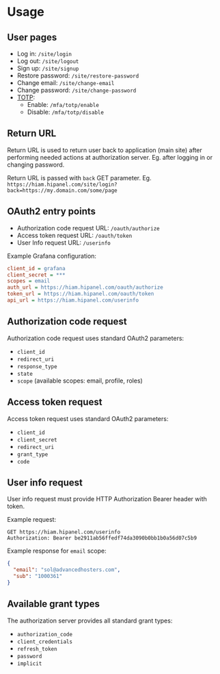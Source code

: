# Usage

## User pages

- Log in:               `/site/login`
- Log out:              `/site/logout`
- Sign up:              `/site/signup`
- Restore password:     `/site/restore-password`
- Change email:         `/site/change-email`
- Change password:      `/site/change-password`
- [TOTP]:
    - Enable:           `/mfa/totp/enable`
    - Disable:          `/mfa/totp/disable`

[TOTP]: https://en.wikipedia.org/wiki/Time-based_One-time_Password_algorithm

## Return URL

Return URL is used to return user back to application (main site)
after performing needed actions at authorization server.
Eg. after logging in or changing password.

Return URL is passed with `back` GET parameter.
Eg. `https://hiam.hipanel.com/site/login?back=https://my.domain.com/some/page`

## OAuth2 entry points

- Authorization code request URL:	`/oauth/authorize`
- Access token request URL:			`/oauth/token`
- User Info request URL:			`/userinfo`

Example Grafana configuration:

```ini
client_id = grafana
client_secret = ***
scopes = email
auth_url = https://hiam.hipanel.com/oauth/authorize
token_url = https://hiam.hipanel.com/oauth/token
api_url = https://hiam.hipanel.com/userinfo
```

## Authorization code request

Authorization code request uses standard OAuth2 parameters:

- `client_id`
- `redirect_uri`
- `response_type`
- `state`
- `scope` (available scopes: email, profile, roles)

## Access token request

Access token request uses standard OAuth2 parameters:

- `client_id`
- `client_secret`
- `redirect_uri`
- `grant_type`
- `code`

## User info request

User info request must provide HTTP Authorization Bearer header with token.

Example request:

```
GET https://hiam.hipanel.com/userinfo
Authorization: Bearer be2911ab56ffedf74da3090b0bb1b0a56d07c5b9
```

Example response for `email` scope:

```json
{
  "email": "sol@advancedhosters.com",
  "sub": "1000361"
}
```

## Available grant types

The authorization server provides all standard grant types:

- `authorization_code`
- `client_credentials`
- `refresh_token`
- `password`
- `implicit`
